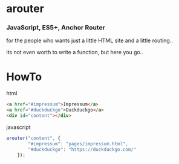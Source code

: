 # arouter
### JavaScript, ES5+, Anchor Router
for the people who wants just a little HTML site and a little routing..

its not even worth to write a function, but here you go..

# HowTo

html
```html
<a href="#impressum">Impressum</a>
<a href="#duckduckgo">Duckduckgo</a>
<div id="content"></div>
```

javascript
```javascript
arouter("content", {
        "#impressum": "pages/impressum.html",
        "#duckduckgo": "https://duckduckgo.com/"
    });
```
